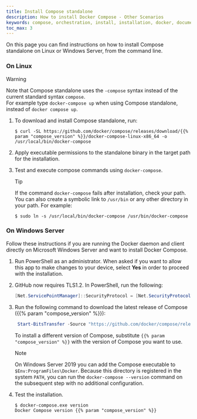 ```yaml
---
title: Install Compose standalone
description: How to install Docker Compose - Other Scenarios
keywords: compose, orchestration, install, installation, docker, documentation
toc_max: 3
---
```


On this page you can find instructions on how to install Compose standalone on Linux or Windows Server, from the command line.

### On Linux

> [!WARNING]
>
> Note that Compose standalone uses the `-compose` syntax instead of the current standard syntax `compose`.  
>For example type `docker-compose up` when using Compose standalone, instead of `docker compose up`.

1. To download and install Compose standalone, run:
   ```console
   $ curl -SL https://github.com/docker/compose/releases/download/{{% param "compose_version" %}}/docker-compose-linux-x86_64 -o /usr/local/bin/docker-compose
   ```
2. Apply executable permissions to the standalone binary in the target path for the installation.
3. Test and execute compose commands using `docker-compose`.

   > [!TIP]
   >
   > If the command `docker-compose` fails after installation, check your path.
   > You can also create a symbolic link to `/usr/bin` or any other directory in your path.
   > For example:
   > ```console
   > $ sudo ln -s /usr/local/bin/docker-compose /usr/bin/docker-compose
   > ```

### On Windows Server

Follow these instructions if you are running the Docker daemon and client directly
on Microsoft Windows Server and want to install Docker Compose.

1.  Run PowerShell as an administrator.
    When asked if you want to allow this app to make changes to your device, select **Yes** in order to proceed with the installation.

2.  GitHub now requires TLS1.2. In PowerShell, run the following:

    ```powershell
    [Net.ServicePointManager]::SecurityProtocol = [Net.SecurityProtocolType]::Tls12
    ```
3. Run the following command to download the latest release of Compose ({{% param "compose_version" %}}):

    ```powershell
     Start-BitsTransfer -Source "https://github.com/docker/compose/releases/download/{{% param "compose_version" %}}/docker-compose-windows-x86_64.exe" -Destination $Env:ProgramFiles\Docker\docker-compose.exe
    ```
    To install a different version of Compose, substitute `{{% param "compose_version" %}}` with the version of Compose you want to use.

    > [!NOTE]
    >
    > On Windows Server 2019 you can add the Compose executable to `$Env:ProgramFiles\Docker`.
     Because this directory is registered in the system `PATH`, you can run the `docker-compose --version` 
     command on the subsequent step with no additional configuration.

4.  Test the installation.

    ```console
    $ docker-compose.exe version
    Docker Compose version {{% param "compose_version" %}}
    ```
